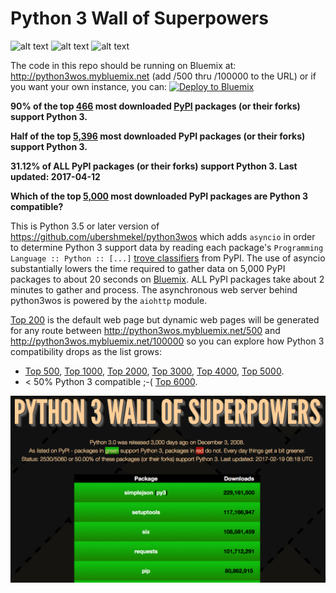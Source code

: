 # Python 3 Wall of Superpowers
![alt text](https://img.shields.io/badge/IBM_Bluemix-Ready-blue.svg "IBM Bluemix Ready")
![alt text](https://img.shields.io/badge/Python-3.5_or_later-green.svg "Python 3.5 or later")
![alt text](https://img.shields.io/travis/cclauss/python3wos_asyncio.svg "Travis build status")

The code in this repo should be running on Bluemix at: http://python3wos.mybluemix.net (add /500 thru /100000 to the URL) or if you want your own instance, you can:
[![Deploy to Bluemix](https://bluemix.net/deploy/button.png)](https://bluemix.net/deploy?repository=https://github.com/cclauss/python3wos_asyncio)


__90% of the top [466](https://python3wos.mybluemix.net/466) most downloaded [PyPI](http://pypi.python.org) packages (or their forks) support Python 3.__

__Half of the top [5,396](https://python3wos.mybluemix.net/5396) most downloaded PyPI packages (or their forks) support Python 3.__

__31.12% of ALL PyPI packages (or their forks) support Python 3. Last updated: 2017-04-12__

__Which of the top [5,000](http://python3wos.mybluemix.net/5000) most downloaded PyPI packages are Python 3 compatible?__

This is Python 3.5 or later version of https://github.com/ubershmekel/python3wos which adds `asyncio` in order to determine Python 3 support data by reading each package's `Programming Language :: Python :: [...]` [trove classifiers](https://pypi.python.org/pypi?%3Aaction=list_classifiers) from PyPI.  The use of asyncio substantially lowers the time required to gather data on 5,000 PyPI packages to about 20 seconds on [Bluemix](http://www.ibm.com/cloud-computing/bluemix/).  ALL PyPI packages take about 2 minutes to gather and process.  The asynchronous web server behind python3wos is powered by the `aiohttp` module.

[Top 200](http://python3wos.mybluemix.net/) is the default web page but dynamic web pages will be generated for any route between http://python3wos.mybluemix.net/500 and http://python3wos.mybluemix.net/100000 so you can explore how Python 3 compatibility drops as the list grows:
* [Top 500](http://python3wos.mybluemix.net/500), 
[Top 1000](http://python3wos.mybluemix.net/1000), 
[Top 2000](http://python3wos.mybluemix.net/2000), 
[Top 3000](http://python3wos.mybluemix.net/3000), 
[Top 4000](http://python3wos.mybluemix.net/4000), 
[Top 5000](http://python3wos.mybluemix.net/5000).
* < 50% Python 3 compatible ;-(  [Top 6000](http://python3wos.mybluemix.net/6000).

![](static_parent_dir/Python_3_is_3000_days_old.png)

